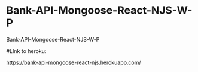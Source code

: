 # Bank-API-Mongoose-React-NJS-W-P
Bank-API-Mongoose-React-NJS-W-P

#LInk to heroku:

https://bank-api-mongoose-react-njs.herokuapp.com/
